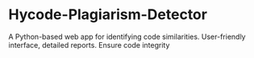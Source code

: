 # Hycode-Plagiarism-Detector
A Python-based web app for identifying code similarities. User-friendly interface, detailed reports. Ensure code integrity
